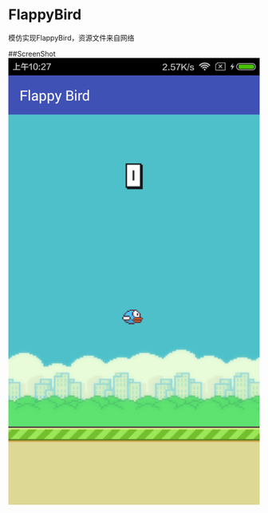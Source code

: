 # FlappyBird
模仿实现FlappyBird，资源文件来自网络

##ScreenShot
![main](https://github.com/ChristianFF/FlappyBird/blob/master/ScreenShot/main.png)
